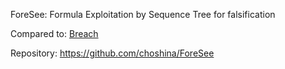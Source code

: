 ForeSee: Formula Exploitation by Sequence Tree for falsification

Compared to: [Breach](Libraries/Breach.md)

Repository: https://github.com/choshina/ForeSee